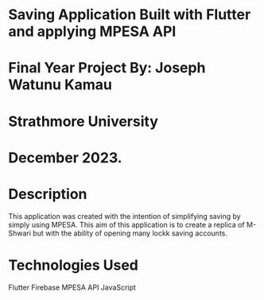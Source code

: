 # Saving Application Built with Flutter and applying MPESA API
# Final Year Project By: Joseph Watunu Kamau
# Strathmore University
# December 2023.

# Description
This application was created with the intention of simplifying saving by simply using MPESA. This aim of this application is to create a replica of M-Shwari but with the ability of
opening many lockk saving accounts.

# Technologies Used
Flutter
Firebase
MPESA API
JavaScript
